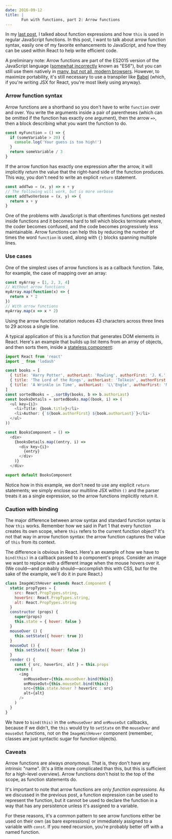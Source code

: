 ```yaml
---
date: 2016-09-12
title: |
       Fun with functions, part 2: Arrow functions
---
```

In my [last post](http://emilyaviva.com/blog/fun-with-functions-part-1/), I talked about function expressions and how `this` is used in regular JavaScript functions. In this post, I want to talk about arrow function syntax, easily one of my favorite enhancements to JavaScript, and how they can be used within React to help write efficient code.

A preliminary note: Arrow functions are part of the ES2015 version of the JavaScript language ([somewhat incorrectly](https://medium.com/@jayphelps/please-stop-referring-to-proposed-javascript-features-as-es7-cad29f9dcc4b) known as "ES6"), but you can still use them natively in [many, but not all, modern browsers](http://caniuse.com/#search=arrow%20functions). However, to maximize portability, it's still necessary to use a transpiler like [Babel](https://babeljs.io) (which, if you're writing JSX for React, you're most likely using anyway).

### Arrow function syntax

Arrow functions are a shorthand so you don't have to write `function` over and over. You write the arguments inside a pair of parentheses (which can be omitted if the function has exactly one argument), then the arrow `=>`, then a block describing what you want the function to do.

```javascript
const myFunction = () => {
  if (someVariable > 20) {
    console.log('Your guess is too high!')
  }
  return someVariable / 3
}
```

If the arrow function has exactly one expression after the arrow, it will implicitly *return* the value that the right-hand side of the function produces. This way, you don't need to write an explicit `return` statement.

```javascript
const addTwo = (x, y) => x + y
// The following will work, but is more verbose
const addTwoVerbose = (x, y) => {
  return x + y
}
```

One of the problems with JavaScript is that oftentimes functions get nested inside functions and it becomes hard to tell which blocks terminate where, the coder becomes confused, and the code becomes progressively less maintainable. Arrow functions can help this by reducing the number of times the word `function` is used, along with `{}` blocks spanning multiple lines.

### Use cases

One of the simplest uses of arrow functions is as a callback function. Take, for example, the case of mapping over an array:

```javascript
const myArray = [1, 2, 3, 4]
// Without arrow functions
myArray.map(function(x) => {
  return x * 2
})
// With arrow functions
myArray.map(x => x * 2)
```

Using the arrow function notation reduces 43 characters across three lines to 29 across a single line.

A typical application of this is a function that generates DOM elements in React. Here's an example that builds up list items from an array of objects, and then sorts them, inside a [stateless component](https://emilyaviva.com/blog/immutable-stateless-react-components/):

```javascript
import React from 'react'
import _ from 'lodash'

const books = [
  { title: 'Harry Potter', authorLast: 'Rowling', authorFirst: 'J. K.' },
  { title: 'The Lord of the Rings', authorLast: 'Tolkein', authorFirst: 'J. R. R.' },
  { title: 'A Wrinkle in Time', authorLast: 'L\'Engle', authorFirst: 'Madeline' }
]
const sortedBooks = _.sortBy(books, b => b.authorLast)
const booksDetails = sortedBooks.map((book, i) => (
  <ul key={i}>
    <li>Title: {book.title}</li>
    <li>Author: {`${book.authorFirst} ${book.authorLast}`}</li>
  </ul>
))

const BooksComponent = () =>
  <div>
    {booksDetails.map((entry, i) =>
      <div key={i}>
        {entry}
      </div>
    )}
  </div>

export default BooksComponent
```

Notice how in this example, we don't need to use any explicit `return` statements; we simply enclose our multiline JSX within `()` and the parser treats it as a single expression, so the arrow functions implicitly return it.

### Caution with binding

The major difference between arrow syntax and standard function syntax is how `this` works. Remember how we said in Part 1 that every function creates its own scope, where `this` refers to the current function object? It's not that way in arrow function syntax: the arrow function captures the value of `this` from its context.

The difference is obvious in React. Here's an example of how we have to `bind(this)` in a callback passed to a component's props. Consider an image we want to replace with a different image when the mouse hovers over it. (We could—and probably should—accomplish this with CSS, but for the sake of the example, we'll do it in pure React.)

```javascript
class ImageWithHover extends React.Component {
  static propTypes = {
    src: React.PropTypes.string,
    hoverSrc: React.PropTypes.string,
    alt: React.PropTypes.string
  }
  constructor (props) {
    super(props)
    this.state = { hover: false }
  }
  mouseOver () {
    this.setState({ hover: true })
  }
  mouseOut () {
    this.setState({ hover: false })
  }
  render () {
    const { src, hoverSrc, alt } = this.props
    return (
      <img
        onMouseOver={this.mouseOver.bind(this)}
        onMouseOut={this.mouseOut.bind(this)}
        src={this.state.hover ? hoverSrc : src}
        alt={alt}
      />
    )
  }
}
```

We have to `bind(this)` in the `onMouseOver` and `onMouseOut` callbacks, because if we didn't, the `this` would try to `setState` on the `mouseOver` and `mouseOut` functions, not on the `ImageWithHover` component (remember, classes are just syntactic sugar for function objects).

### Caveats

Arrow functions are always *anonymous*. That is, they don't have any intrinsic "name". (It's a little more complicated than this, but this is sufficient for a high-level overview). Arrow functions don't hoist to the top of the scope, as function statements do.

It's important to note that arrow functions are only *function expressions*. As we discussed in the previous post, a function expression can be used to represent the function, but it cannot be used to declare the function in a way that has any persistence unless it's assigned to a variable.

For these reasons, it's a common pattern to see arrow functions either be used on their own (as bare expressions) or immediately assigned to a variable with `const`. If you need recursion, you're probably better off with a named function.
